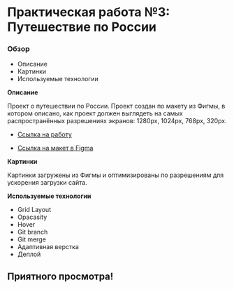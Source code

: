 # Практическая работа №3: Путешествие по России

### Обзор
* Описание
* Картинки
* Используемые технологии

**Описание**

Проект о путешествии по России.
Проект создан по макету из Фигмы, в котором описано, как проект должен выглядеть на самых распространённых разрешениях экранов:
1280px, 1024px, 768px, 320px.

* [Ссылка на работу](https://...)

* [Ссылка на макет в Figma](https://www.figma.com/file/5S2WSbEFL6awjVWJ0NWL8Q/Sprint-3_-Russia-_-desktop-mobile?node-id=28503%3A0)

**Картинки**

Картинки загружены из Фигмы и оптимизированы по разрешениям для ускорения загрузки сайта.

**Используемые технологии**

* Grid Layout
* Opacasity
* Hover
* Git branch
* Git merge
* Адаптивная верстка
* Деплой

## Приятного просмотра!
